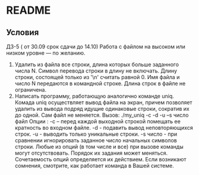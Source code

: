 # README

## Условия

ДЗ-5 ( от 30.09 срок сдачи до 14.10)
Работа с файлом на высоком или низком уровне — по желанию.
1. Удалить из файла все строки, длина которых больше заданного числа N.
Символ перевода строки в длину не включать. Длину строки, состоящей только из '\n' считать равной 0.
Имя файла и число N передаются в командной строке. Длина строк в файле не ограничена.
 
2. Написать программу, работающую аналогично команде uniq.
Комада uniq осуществляет вывод файла на экран, причем позволяет удалить из вывода подряд идущие одинаковые строки, сократив их до одной. Сам файл не меняется. 
Вызов:
./my_uniq -c -d -u –s число файл
Опции : 
-c – перед каждой выходной строкой помещать ее кратность во входном файле. 
-d - подавить вывод неповторяющихся строк. 
-u - выводить только уникальные строки.
-s число - при сравнении игнорировать заданное число начальных символов строки. 
Любые из опций (в том числе и все) при вызове команды могут отсутствовать. Порядок их задания может меняться. Сочетаемость опций определяется их действием.
Если возникают сомнения, смотрите, как работает команда в Вашей системе.